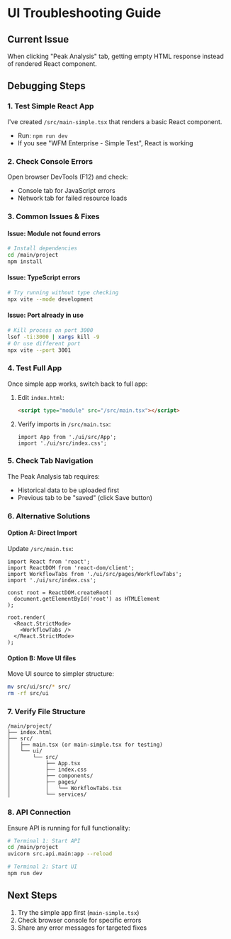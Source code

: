 # UI Troubleshooting Guide

## Current Issue
When clicking "Peak Analysis" tab, getting empty HTML response instead of rendered React component.

## Debugging Steps

### 1. Test Simple React App
I've created `/src/main-simple.tsx` that renders a basic React component.
- Run: `npm run dev`
- If you see "WFM Enterprise - Simple Test", React is working

### 2. Check Console Errors
Open browser DevTools (F12) and check:
- Console tab for JavaScript errors
- Network tab for failed resource loads

### 3. Common Issues & Fixes

#### Issue: Module not found errors
```bash
# Install dependencies
cd /main/project
npm install
```

#### Issue: TypeScript errors
```bash
# Try running without type checking
npx vite --mode development
```

#### Issue: Port already in use
```bash
# Kill process on port 3000
lsof -ti:3000 | xargs kill -9
# Or use different port
npx vite --port 3001
```

### 4. Test Full App
Once simple app works, switch back to full app:

1. Edit `index.html`:
   ```html
   <script type="module" src="/src/main.tsx"></script>
   ```

2. Verify imports in `/src/main.tsx`:
   ```tsx
   import App from './ui/src/App';
   import './ui/src/index.css';
   ```

### 5. Check Tab Navigation
The Peak Analysis tab requires:
- Historical data to be uploaded first
- Previous tab to be "saved" (click Save button)

### 6. Alternative Solutions

#### Option A: Direct Import
Update `/src/main.tsx`:
```tsx
import React from 'react';
import ReactDOM from 'react-dom/client';
import WorkflowTabs from './ui/src/pages/WorkflowTabs';
import './ui/src/index.css';

const root = ReactDOM.createRoot(
  document.getElementById('root') as HTMLElement
);

root.render(
  <React.StrictMode>
    <WorkflowTabs />
  </React.StrictMode>
);
```

#### Option B: Move UI files
Move UI source to simpler structure:
```bash
mv src/ui/src/* src/
rm -rf src/ui
```

### 7. Verify File Structure
```
/main/project/
├── index.html
├── src/
│   ├── main.tsx (or main-simple.tsx for testing)
│   └── ui/
│       └── src/
│           ├── App.tsx
│           ├── index.css
│           ├── components/
│           ├── pages/
│           │   └── WorkflowTabs.tsx
│           └── services/
```

### 8. API Connection
Ensure API is running for full functionality:
```bash
# Terminal 1: Start API
cd /main/project
uvicorn src.api.main:app --reload

# Terminal 2: Start UI
npm run dev
```

## Next Steps
1. Try the simple app first (`main-simple.tsx`)
2. Check browser console for specific errors
3. Share any error messages for targeted fixes